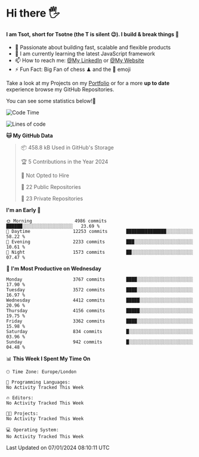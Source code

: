 # Hi there :raised_hand_with_fingers_splayed:
#### I am Tsot, short for Tsotne (the T is silent :wink:). I build & break things :space_invader:
- :telescope: Passionate about building fast, scalable and flexible products
- :seedling: I am currently learning the latest JavaScript framework 
- :mailbox: How to reach me: [@My LinkedIn](https://www.linkedin.com/in/tsotne-gvadzabia/) or [@My Website](https://tsotne.co.uk/contact)
- :zap: Fun Fact: Big Fan of chess ♟ and the 👾 emoji

Take a look at my Projects on my [Portfolio](https://tsotne.co.uk/) or for a more **up to date** experience browse my GitHub Repositories.

You can see some statistics below!:space_invader:
<!--START_SECTION:waka-->
![Code Time](http://img.shields.io/badge/Code%20Time-761%20hrs%202%20mins-blue)

![Lines of code](https://img.shields.io/badge/From%20Hello%20World%20I%27ve%20Written-8.2%20million%20lines%20of%20code-blue)

**🐱 My GitHub Data** 

> 📦 458.8 kB Used in GitHub's Storage 
 > 
> 🏆 5 Contributions in the Year 2024
 > 
> 🚫 Not Opted to Hire
 > 
> 📜 22 Public Repositories 
 > 
> 🔑 23 Private Repositories 
 > 
**I'm an Early 🐤** 

```text
🌞 Morning                4986 commits        ██████░░░░░░░░░░░░░░░░░░░   23.69 % 
🌆 Daytime                12253 commits       ███████████████░░░░░░░░░░   58.22 % 
🌃 Evening                2233 commits        ███░░░░░░░░░░░░░░░░░░░░░░   10.61 % 
🌙 Night                  1573 commits        ██░░░░░░░░░░░░░░░░░░░░░░░   07.47 % 
```
📅 **I'm Most Productive on Wednesday** 

```text
Monday                   3767 commits        ████░░░░░░░░░░░░░░░░░░░░░   17.90 % 
Tuesday                  3572 commits        ████░░░░░░░░░░░░░░░░░░░░░   16.97 % 
Wednesday                4412 commits        █████░░░░░░░░░░░░░░░░░░░░   20.96 % 
Thursday                 4156 commits        █████░░░░░░░░░░░░░░░░░░░░   19.75 % 
Friday                   3362 commits        ████░░░░░░░░░░░░░░░░░░░░░   15.98 % 
Saturday                 834 commits         █░░░░░░░░░░░░░░░░░░░░░░░░   03.96 % 
Sunday                   942 commits         █░░░░░░░░░░░░░░░░░░░░░░░░   04.48 % 
```


📊 **This Week I Spent My Time On** 

```text
🕑︎ Time Zone: Europe/London

💬 Programming Languages: 
No Activity Tracked This Week

🔥 Editors: 
No Activity Tracked This Week

🐱‍💻 Projects: 
No Activity Tracked This Week

💻 Operating System: 
No Activity Tracked This Week
```


 Last Updated on 07/01/2024 08:10:11 UTC
<!--END_SECTION:waka-->
